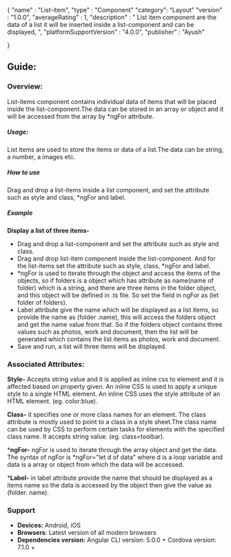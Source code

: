 
{
  "name" : "List-item",
  "type" : "Component"
  "category": “Layout”
  "version" : "1.0.0",
  "averageRating" : 1,
  "description" : " List item component are the data of a list it will be inserted inside a list-component and can be displayed, ",
  "platformSupportVersion" : "4.0.0",
  "publisher" : "Ayush"

}



## Guide:
### Overview:
List-items component contains individual data of items that will be placed inside the list-component.The data can be stored in an array or object and it will be accessed  from the array by *ngFor attribute.
##### Usage:
List items are used to store the items or data of a list.The data can be string, a number, a images etc. 

##### How to use
Drag and drop a list-items inside a list component, and set the attribute such as style and class, *ngFor and label.

##### Example
**Display a list of three items-**

- Drag and drop a list-component and set the attribute such as style and class.
-  Drag and drop  list-item component inside the list-component. And for the list-items set the attribute such as style, class, *ngFor and label.
-  *ngFor is used to iterate through the object and access the items of the objects, so if folders is a object which has attribute as name(name of folder) which is a string, and there are three items in the folder object, and this object will be defined in .ts file. So set the field in ngFor as (let folder of folders).
- Label attribute give the name which will be displayed as a list items, so provide the name as (folder .name), this will access the folders object and get the name value from that. So if the folders object contains three values such as photos, work and document, then the list will be generated which contains the list items as photos, work and document.
- Save and run, a list will three items will be displayed.
 

### Associated Attributes:
**Style-** Accepts string value and it is applied as inline css to element and it is affected based on property given. An inline CSS is used to apply a unique style to a single HTML element. An inline CSS uses the style attribute of an HTML element.
(eg. color:blue).

**Class-** it specifies one or more class names for an element. The class attribute is mostly used to point to a class in a style sheet.The class name can be used by CSS to perform certain tasks for elements with the specified class name. It accepts string value. (eg. class=toolbar).

***ngFor-** ngFor is used to iterate through the array object and get the data. The syntax of ngFor is *ngFor="let d of data" where d is a loop variable and data is a array or object from which the data will be accessed. 

***Label-** in label attribute provide the name that should be displayed as a items name so the data is accessed by the object then give the value as (folder. name).




### Support 
- **Devices:** Android, iOS
- **Browsers**:  Latest version of all modern browsers
- **Dependencies version:** 
 Angular CLI version: 5.0.0 + 
 Cordova version: 7.1.0 +







